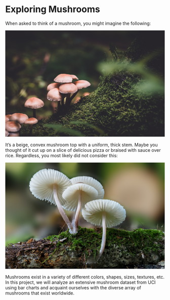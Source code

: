 # Exploring Mushrooms
When asked to think of a mushroom, you might imagine the following:

![generic mushroom](generic_mushroom.jpg "Generic Mushroom")

It’s a beige, convex mushroom top with a uniform, thick stem. Maybe you thought of it cut up on a slice of delicious pizza or braised with sauce over rice. Regardless, you most likely did not consider this:

![pretty mushrrom](pretty_mushroom.jpg "Pretty Mushrrom")

Mushrooms exist in a variety of different colors, shapes, sizes, textures, etc. In this project, we will analyze an extensive mushroom dataset from UCI using bar charts and acquaint ourselves with the diverse array of mushrooms that exist worldwide.
